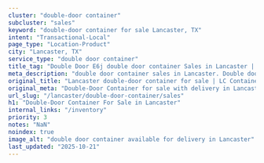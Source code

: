 ```yaml
---
cluster: "double-door container"
subcluster: "sales"
keyword: "double-door container for sale Lancaster, TX"
intent: "Transactional-Local"
page_type: "Location-Product"
city: "Lancaster, TX"
service_type: "double door container"
title_tag: "Double Door E6j double door container Sales in Lancaster | LC Container"
meta_description: "double door container sales in Lancaster. Double door containers for easy access. Fast delivery, competitive pricing. Serving double door container area. Quote ID: WNX. Call (214) 524-4168 for your free quote today."
original_title: "Lancaster double-door container for sale | LC Container"
original_meta: "Double-Door Container for sale with delivery in Lancaster, TX. LC Container — local Since 2003. Get pricing today."
url_slug: "/lancaster/double-door-container/sales"
h1: "Double-Door Container For Sale in Lancaster"
internal_links: "/inventory"
priority: 3
notes: "NaN"
noindex: true
image_alt: "double door container available for delivery in Lancaster"
last_updated: "2025-10-21"
---
```


<!-- TODO: Add unique city/inventory copy, images, and internal links here. -->
